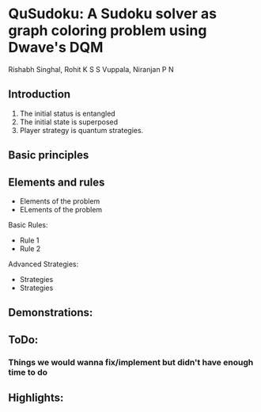 # QuSudoku: A Sudoku solver as graph coloring problem using Dwave's DQM  
Rishabh Singhal, Rohit K S S Vuppala, Niranjan P N 

## Introduction

1. The initial status is entangled
2. The initial state is superposed
3. Player strategy is quantum
strategies.

## Basic principles



## Elements and rules





*   Elements of the problem
*   ELements of the problem

Basic Rules:

* Rule 1
* Rule 2

Advanced Strategies:

* Strategies
* Strategies

## Demonstrations:


## ToDo:
### Things we would wanna fix/implement but didn't have enough time to do




## Highlights:

